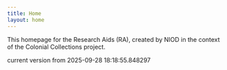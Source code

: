 ```yaml
---
title: Home
layout: home
---
```


This homepage for the Research Aids (RA), created by NIOD in the context of the Colonial Collections project. 


current version from 2025-09-28 18:18:55.848297